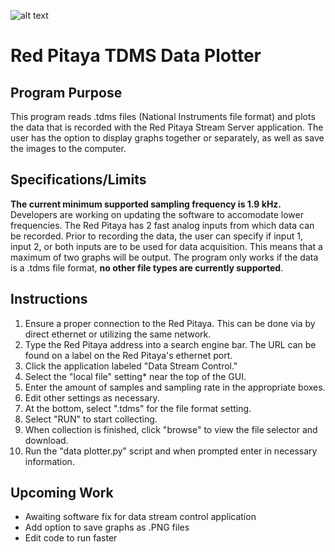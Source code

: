 ![alt text](https://go.redpitaya.com/hs-fs/hubfs/Red-pitaya-logo.jpg?width=850&name=Red-pitaya-logo.jpg)
# Red Pitaya TDMS Data Plotter
## Program Purpose
This program reads .tdms files (National Instruments file format) and plots the data that is recorded with the Red Pitaya Stream Server application.
The user has the option to display graphs together or separately, as well as save the images to the computer.
## Specifications/Limits
**The current minimum supported sampling frequency is 1.9 kHz.** Developers are working on updating the software to accomodate lower frequencies. The Red Pitaya has 2 fast analog inputs from which data can be recorded. Prior to recording the data, the user can specify if input 1, input 2, or both inputs are to be used for data acquisition. This means that a maximum of two graphs will be output. The program only works if the data is a .tdms file format, **no other file types are currently supported**.

## Instructions
1. Ensure a proper connection to the Red Pitaya. This can be done via by direct ethernet or utilizing the same network.
2. Type the Red Pitaya address into a search engine bar. The URL can be found on a label on the Red Pitaya's ethernet port.
3. Click the application labeled "Data Stream Control."
4. Select the "local file" setting* near the top of the GUI.
5. Enter the amount of samples and sampling rate in the appropriate boxes.
6. Edit other settings as necessary.
7. At the bottom, select ".tdms" for the file format setting.
8. Select "RUN" to start collecting.
9. When collection is finished, click "browse" to view the file selector and download.
10. Run the "data plotter.py" script and when prompted enter in necessary information.

## Upcoming Work
- Awaiting software fix for data stream control application
- Add option to save graphs as .PNG files
- Edit code to run faster
